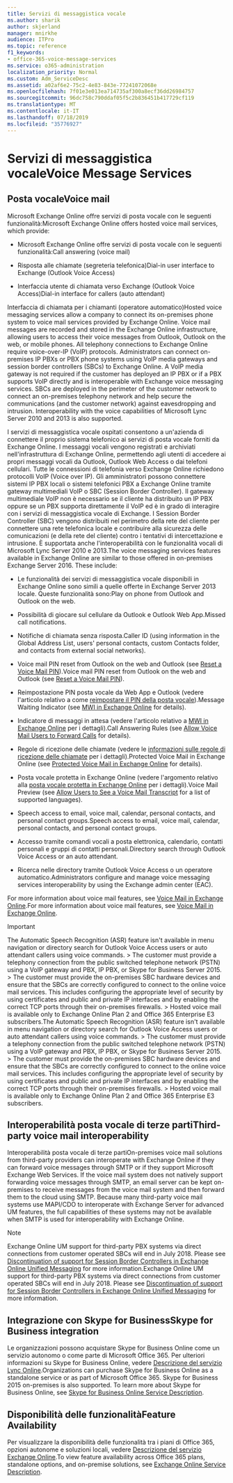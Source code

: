 ```yaml
---
title: Servizi di messaggistica vocale
ms.author: sharik
author: skjerland
manager: mnirkhe
audience: ITPro
ms.topic: reference
f1_keywords:
- office-365-voice-message-services
ms.service: o365-administration
localization_priority: Normal
ms.custom: Adm_ServiceDesc
ms.assetid: a02af6e2-75c2-4e83-843e-77241072068e
ms.openlocfilehash: 7f01e3e013ea714735af300a8ecf36dd26984757
ms.sourcegitcommit: 96dc758c790ddaf05f5c2b836451b417729cf119
ms.translationtype: MT
ms.contentlocale: it-IT
ms.lasthandoff: 07/18/2019
ms.locfileid: "35776927"
---
```

# <a name="voice-message-services"></a><span data-ttu-id="be1d9-102">Servizi di messaggistica vocale</span><span class="sxs-lookup"><span data-stu-id="be1d9-102">Voice Message Services</span></span>

## <a name="voice-mail"></a><span data-ttu-id="be1d9-103">Posta vocale</span><span class="sxs-lookup"><span data-stu-id="be1d9-103">Voice mail</span></span>

<span data-ttu-id="be1d9-104">Microsoft Exchange Online offre servizi di posta vocale con le seguenti funzionalità:</span><span class="sxs-lookup"><span data-stu-id="be1d9-104">Microsoft Exchange Online offers hosted voice mail services, which provide:</span></span>
  
- <span data-ttu-id="be1d9-105">Microsoft Exchange Online offre servizi di posta vocale con le seguenti funzionalità:</span><span class="sxs-lookup"><span data-stu-id="be1d9-105">Call answering (voice mail)</span></span>
    
- <span data-ttu-id="be1d9-106">Risposta alle chiamate (segreteria telefonica)</span><span class="sxs-lookup"><span data-stu-id="be1d9-106">Dial-in user interface to Exchange (Outlook Voice Access)</span></span>
    
- <span data-ttu-id="be1d9-107">Interfaccia utente di chiamata verso Exchange (Outlook Voice Access)</span><span class="sxs-lookup"><span data-stu-id="be1d9-107">Dial-in interface for callers (auto attendant)</span></span>
    
<span data-ttu-id="be1d9-p101">Interfaccia di chiamata per i chiamanti (operatore automatico)</span><span class="sxs-lookup"><span data-stu-id="be1d9-p101">Hosted voice messaging services allow a company to connect its on-premises phone system to voice mail services provided by Exchange Online. Voice mail messages are recorded and stored in the Exchange Online infrastructure, allowing users to access their voice messages from Outlook, Outlook on the web, or mobile phones. All telephony connections to Exchange Online require voice-over-IP (VoIP) protocols. Administrators can connect on-premises IP PBXs or PBX phone systems using VoIP media gateways and session border controllers (SBCs) to Exchange Online. A VoIP media gateway is not required if the customer has deployed an IP PBX or if a PBX supports VoIP directly and is interoperable with Exchange voice messaging services. SBCs are deployed in the perimeter of the customer network to connect an on-premises telephony network and help secure the communications (and the customer network) against eavesdropping and intrusion. Interoperability with the voice capabilities of Microsoft Lync Server 2010 and 2013 is also supported.</span></span>
  
<span data-ttu-id="be1d9-p102">I servizi di messaggistica vocale ospitati consentono a un'azienda di connettere il proprio sistema telefonico ai servizi di posta vocale forniti da Exchange Online. I messaggi vocali vengono registrati e archiviati nell'infrastruttura di Exchange Online, permettendo agli utenti di accedere ai propri messaggi vocali da Outlook, Outlook Web Access o dai telefoni cellulari. Tutte le connessioni di telefonia verso Exchange Online richiedono protocolli VoIP (Voice over IP). Gli amministratori possono connettere sistemi IP PBX locali o sistemi telefonici PBX a Exchange Online tramite gateway multimediali VoIP o SBC (Session Border Controller). Il gateway multimediale VoIP non è necessario se il cliente ha distribuito un IP PBX oppure se un PBX supporta direttamente il VoIP ed è in grado di interagire con i servizi di messaggistica vocale di Exchange. I Session Border Controller (SBC) vengono distribuiti nel perimetro della rete del cliente per connettere una rete telefonica locale e contribuire alla sicurezza delle comunicazioni (e della rete del cliente) contro i tentativi di intercettazione e intrusione. È supportata anche l'interoperabilità con le funzionalità vocali di Microsoft Lync Server 2010 e 2013.</span><span class="sxs-lookup"><span data-stu-id="be1d9-p102">The voice messaging services features available in Exchange Online are similar to those offered in on-premises Exchange Server 2016. These include:</span></span>
  
- <span data-ttu-id="be1d9-117">Le funzionalità dei servizi di messaggistica vocale disponibili in Exchange Online sono simili a quelle offerte in Exchange Server 2013 locale. Queste funzionalità sono:</span><span class="sxs-lookup"><span data-stu-id="be1d9-117">Play on phone from Outlook and Outlook on the web.</span></span>
    
- <span data-ttu-id="be1d9-118">Possibilità di giocare sul cellulare da Outlook e Outlook Web App.</span><span class="sxs-lookup"><span data-stu-id="be1d9-118">Missed call notifications.</span></span>
    
- <span data-ttu-id="be1d9-119">Notifiche di chiamata senza risposta.</span><span class="sxs-lookup"><span data-stu-id="be1d9-119">Caller ID (using information in the Global Address List, users' personal contacts, custom Contacts folder, and contacts from external social networks).</span></span>
    
- <span data-ttu-id="be1d9-120">Voice mail PIN reset from Outlook on the web and Outlook (see [Reset a Voice Mail PIN](https://go.microsoft.com/fwlink/p/?LinkId=286328)).</span><span class="sxs-lookup"><span data-stu-id="be1d9-120">Voice mail PIN reset from Outlook on the web and Outlook (see [Reset a Voice Mail PIN](https://go.microsoft.com/fwlink/p/?LinkId=286328)).</span></span>
    
- <span data-ttu-id="be1d9-121">Reimpostazione PIN posta vocale da Web App e Outlook (vedere l'articolo relativo a come [reimpostare il PIN della posta vocale](https://go.microsoft.com/fwlink/p/?LinkId=271794)).</span><span class="sxs-lookup"><span data-stu-id="be1d9-121">Message Waiting Indicator (see [MWI in Exchange Online](https://go.microsoft.com/fwlink/p/?LinkId=271794) for details).</span></span> 
    
- <span data-ttu-id="be1d9-122">Indicatore di messaggi in attesa (vedere l'articolo relativo a [MWI in Exchange Online](https://go.microsoft.com/fwlink/p/?LinkId=271795) per i dettagli).</span><span class="sxs-lookup"><span data-stu-id="be1d9-122">Call Answering Rules (see [Allow Voice Mail Users to Forward Calls](https://go.microsoft.com/fwlink/p/?LinkId=271795) for details).</span></span> 
    
- <span data-ttu-id="be1d9-123">Regole di ricezione delle chiamate (vedere le [informazioni sulle regole di ricezione delle chiamate](https://go.microsoft.com/fwlink/p/?LinkId=271796) per i dettagli).</span><span class="sxs-lookup"><span data-stu-id="be1d9-123">Protected Voice Mail in Exchange Online (see [Protected Voice Mail in Exchange Online](https://go.microsoft.com/fwlink/p/?LinkId=271796) for details).</span></span> 
    
- <span data-ttu-id="be1d9-124">Posta vocale protetta in Exchange Online (vedere l'argomento relativo alla [posta vocale protetta in Exchange Online](https://go.microsoft.com/fwlink/p/?LinkId=271797) per i dettagli).</span><span class="sxs-lookup"><span data-stu-id="be1d9-124">Voice Mail Preview (see [Allow Users to See a Voice Mail Transcript](https://go.microsoft.com/fwlink/p/?LinkId=271797) for a list of supported languages).</span></span> 
    
- <span data-ttu-id="be1d9-125">Speech access to email, voice mail, calendar, personal contacts, and personal contact groups.</span><span class="sxs-lookup"><span data-stu-id="be1d9-125">Speech access to email, voice mail, calendar, personal contacts, and personal contact groups.</span></span>
    
- <span data-ttu-id="be1d9-126">Accesso tramite comandi vocali a posta elettronica, calendario, contatti personali e gruppi di contatti personali.</span><span class="sxs-lookup"><span data-stu-id="be1d9-126">Directory search through Outlook Voice Access or an auto attendant.</span></span>
    
- <span data-ttu-id="be1d9-127">Ricerca nelle directory tramite Outlook Voice Access o un operatore automatico.</span><span class="sxs-lookup"><span data-stu-id="be1d9-127">Administrators configure and manage voice messaging services interoperability by using the Exchange admin center (EAC).</span></span>
    
<span data-ttu-id="be1d9-128">For more information about voice mail features, see [Voice Mail in Exchange Online](https://go.microsoft.com/fwlink/p/?LinkId=271798).</span><span class="sxs-lookup"><span data-stu-id="be1d9-128">For more information about voice mail features, see [Voice Mail in Exchange Online](https://go.microsoft.com/fwlink/p/?LinkId=271798).</span></span>
  
> [!IMPORTANT]
> <span data-ttu-id="be1d9-p103">The Automatic Speech Recognition (ASR) feature isn't available in menu navigation or directory search for Outlook Voice Access users or auto attendant callers using voice commands. > The customer must provide a telephony connection from the public switched telephone network (PSTN) using a VoIP gateway and PBX, IP PBX, or Skype for Business Server 2015. > The customer must provide the on-premises SBC hardware devices and ensure that the SBCs are correctly configured to connect to the online voice mail services. This includes configuring the appropriate level of security by using certificates and public and private IP interfaces and by enabling the correct TCP ports through their on-premises firewalls. > Hosted voice mail is available only to Exchange Online Plan 2 and Office 365 Enterprise E3 subscribers.</span><span class="sxs-lookup"><span data-stu-id="be1d9-p103">The Automatic Speech Recognition (ASR) feature isn't available in menu navigation or directory search for Outlook Voice Access users or auto attendant callers using voice commands. > The customer must provide a telephony connection from the public switched telephone network (PSTN) using a VoIP gateway and PBX, IP PBX, or Skype for Business Server 2015. > The customer must provide the on-premises SBC hardware devices and ensure that the SBCs are correctly configured to connect to the online voice mail services. This includes configuring the appropriate level of security by using certificates and public and private IP interfaces and by enabling the correct TCP ports through their on-premises firewalls. > Hosted voice mail is available only to Exchange Online Plan 2 and Office 365 Enterprise E3 subscribers.</span></span> 
  
## <a name="third-party-voice-mail-interoperability"></a><span data-ttu-id="be1d9-134">Interoperabilità posta vocale di terze parti</span><span class="sxs-lookup"><span data-stu-id="be1d9-134">Third-party voice mail interoperability</span></span>

<span data-ttu-id="be1d9-p104">Interoperabilità posta vocale di terze parti</span><span class="sxs-lookup"><span data-stu-id="be1d9-p104">On-premises voice mail solutions from third-party providers can interoperate with Exchange Online if they can forward voice messages through SMTP or if they support Microsoft Exchange Web Services. If the voice mail system does not natively support forwarding voice messages through SMTP, an email server can be kept on-premises to receive messages from the voice mail system and then forward them to the cloud using SMTP. Because many third-party voice mail systems use MAPI/CDO to interoperate with Exchange Server for advanced UM features, the full capabilities of these systems may not be available when SMTP is used for interoperability with Exchange Online.</span></span>
  
> [!NOTE]
> <span data-ttu-id="be1d9-p105">Exchange Online UM support for third-party PBX systems via direct connections from customer operated SBCs will end in July 2018. Please see [Discontinuation of support for Session Border Controllers in Exchange Online Unified Messaging](https://blogs.technet.microsoft.com/exchange/2017/07/18/discontinuation-of-support-for-session-border-controllers-in-exchange-online-unified-messaging/) for more information.</span><span class="sxs-lookup"><span data-stu-id="be1d9-p105">Exchange Online UM support for third-party PBX systems via direct connections from customer operated SBCs will end in July 2018. Please see [Discontinuation of support for Session Border Controllers in Exchange Online Unified Messaging](https://blogs.technet.microsoft.com/exchange/2017/07/18/discontinuation-of-support-for-session-border-controllers-in-exchange-online-unified-messaging/) for more information.</span></span> 
  
## <a name="skype-for-business-integration"></a><span data-ttu-id="be1d9-140">Integrazione con Skype for Business</span><span class="sxs-lookup"><span data-stu-id="be1d9-140">Skype for Business integration</span></span>

<span data-ttu-id="be1d9-p106">Le organizzazioni possono acquistare Skype for Business Online come un servizio autonomo o come parte di Microsoft Office 365. Per ulteriori informazioni su Skype for Business Online, vedere [Descrizione del servizio Lync Online](../skype-for-business-online-service-description/skype-for-business-online-service-description.md).</span><span class="sxs-lookup"><span data-stu-id="be1d9-p106">Organizations can purchase Skype for Business Online as a standalone service or as part of Microsoft Office 365. Skype for Business 2015 on-premises is also supported. To learn more about Skype for Business Online, see [Skype for Business Online Service Description](../skype-for-business-online-service-description/skype-for-business-online-service-description.md).</span></span>
  
## <a name="feature-availability"></a><span data-ttu-id="be1d9-144">Disponibilità delle funzionalità</span><span class="sxs-lookup"><span data-stu-id="be1d9-144">Feature Availability</span></span>

<span data-ttu-id="be1d9-145">Per visualizzare la disponibilità delle funzionalità tra i piani di Office 365, opzioni autonome e soluzioni locali, vedere [Descrizione del servizio Exchange Online](exchange-online-service-description.md).</span><span class="sxs-lookup"><span data-stu-id="be1d9-145">To view feature availability across Office 365 plans, standalone options, and on-premise solutions, see [Exchange Online Service Description](exchange-online-service-description.md).</span></span>
  

